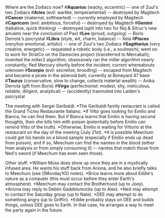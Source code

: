 Where are the Zodiacs now?
#__Aquarius__ (wacky, eccentric) -- one of Zuul's two Zodiacs
#__Aries__ (evil: warlike, temperamental) -- destroyed by Magitech
#__Cancer__ (maternal, softhearted) -- currently employed by Magitech
#__Capricorn__ (evil: ambitious, forceful) -- destroyed by Magitech
#__Gemini__ (talkative, quick thinking) -- destroyed (split into two for Noj &amp; Sitruc's new amulets near the conclusion of Pax)
#__Leo__ (proud, outgoing) -- Boris Derrota's psicrystal
#__Libra__ (style, wit, charm, balance) -- Xela
#__Pisces__ (very/too emotional, artistic) -- one of Zuul's two Zodiacs
#__Sagittarius__ (very creative, energetic) -- requested a robotic body (i.e., a soulmech); went on to work for StratCo on the Damocles project (transferred to Mercabah); invented the miller2 algorithm; obsessively ran the miller algorithm nearly constantly; fled Mercury shortly before the incident; current whereabouts unknown
#__Scorpio__ (evil: secretive, brooding) -- escaped from Magitech and became a pirate in the asteroid belt; currently at Boneyard 47 base
#__Taurus__ (conservative, slow to change, collects material wealth) -- Anika Derrota (gift from Boris)
#__Virgo__ (perfectionist: modest, shy, meticulous, reliable, diligent, analytical) -- (accidently) trasmuted into Laiden's psicrystal

The meeting with Sergei Garibaldi:
*The Garibaldi family restaurant is called the Grand Ticino Restaurante Italiano.
*If Vitto goes looking for Emilio and Bianca, he can find them. But if Bianca learns that Emilio is having second thoughts, then she kills him with poison (potentially before Emilio can remind Vitto of the truth).
*Otherwise, Emilio is waiting for Vittorio at the restaurant on the day of the meeting (July 21st).
*It is possible Meechum could get his hands on a blood sample (especially if Emilio ends up dead from poison), and if so, Meechum can find the nanites in the blood (either from analysis or from simply consuming it) -- nanites that match those from Ned's sword (if Meechum has even seen those).

Other stuff:
*William Moss does show up once they are in a mystically infused area. He wants his stuff back from Ariona, and he also briefly talks to Meechum (see ((Monday10)) notes).
*Brice learns more about Eddie's nature as a computer (this must occur before they enter Earth's atmosphere).
*Meechum may contact the Brotherhood (up to Joey).
*Ariona may reply to Deblin Gaddelsmocks (up to Alex).
*Ned may attempt to contact the Saturday group (up to Nate).
*DEE may attempt to do something angry (up to Griffin).
*Eddie probably stays on DEE and builds things, unless DEE goes to Earth. In that case, he arranges a way to meet the party again in the future.
